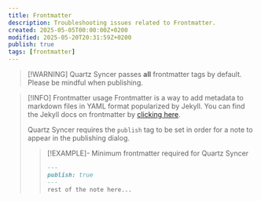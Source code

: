 ```yaml
---
title: Frontmatter
description: Troubleshooting issues related to Frontmatter.
created: 2025-05-05T00:00:00Z+0200
modified: 2025-05-20T20:31:59Z+0200
publish: true
tags: [frontmatter]
---
```


> [!WARNING] Quartz Syncer passes **all** frontmatter tags by default. Please be mindful when publishing.

> [!INFO] Frontmatter usage
> Frontmatter is a way to add metadata to markdown files in YAML format popularized by Jekyll. You can find the Jekyll docs on frontmatter by [clicking here](https://jekyllrb.com/docs/front-matter/).
>
> Quartz Syncer requires the `publish` tag to be set in order for a note to appear in the publishing dialog.
> > [!EXAMPLE]- Minimum frontmatter required for Quartz Syncer
> >
> > ```markdown
> > ---
> > publish: true
> > ---
> > rest of the note here...
> > ```
